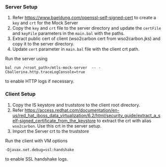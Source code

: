 ### Server Setup
1. Refer https://www.baeldung.com/openssl-self-signed-cert to create a `key` and `crt` for the Mock Server
2. Copy the `key` and `crt` file to the server directory and update the `certFile` and `keyFile` parameters in the `main.bal` with the paths.
3. Extract public cert of client (wso2carbon cert from wso2carbon.jks) and copy it to the server directory.
4. Update `cert` parameter in `main.bal` file with the client crt path.

Run the server using
```
bal run /<root_path>/mtls-mock-server  -- -Cballerina.http.traceLogConsole=true
```
to enable HTTP logs if necessary.

### Client Setup
1. Copy the IS keystore and truststore to the client root directory. 
2. Refer https://access.redhat.com/documentation/en-us/red_hat_jboss_data_virtualization/6.2/html/security_guide/extract_a_self-signed_certificate_from_the_keystore to extract the crt with alias `wso2carbon`. Use this crt in the server setup.
3. Import the Server crt to the truststore

Run the client with VM options
```
-Djavax.net.debug=ssl:handshake
```
to enable SSL handshake logs.
